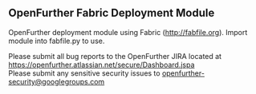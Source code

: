 OpenFurther Fabric Deployment Module
----------------------
OpenFurther deployment module using Fabric (http://fabfile.org). Import module into fabfile.py to use.

Please submit all bug reports to the OpenFurther JIRA located at https://openfurther.atlassian.net/secure/Dashboard.jspa  
Please submit any sensitive security issues to openfurther-security@googlegroups.com
